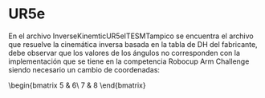 # UR5e

En el archivo InverseKinemticUR5eITESMTampico se encuentra el archivo que resuelve la cinemática inversa basada en la tabla de DH del fabricante, debe observar que los valores de los ángulos no corresponden con la implementación que se tiene en la competencia Robocup Arm Challenge siendo necesario un cambio de coordenadas:

\begin{bmatrix
5 & 6\\
7 & 8
\end{bmatrix}

